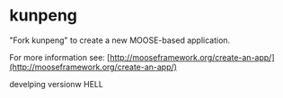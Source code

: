 kunpeng
=====

"Fork kunpeng" to create a new MOOSE-based application.

For more information see: [http://mooseframework.org/create-an-app/](http://mooseframework.org/create-an-app/)

develping versionw
HELL
